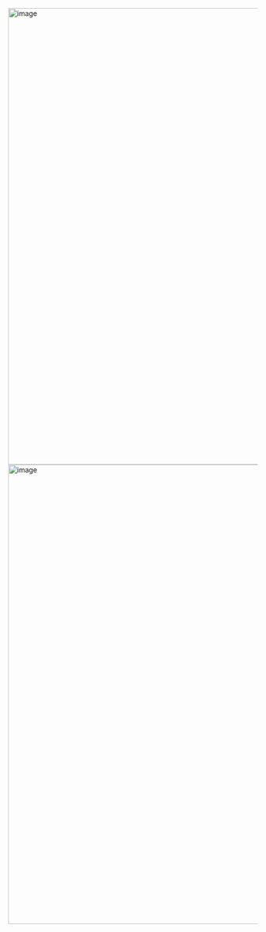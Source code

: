 <img width="1915" height="920" alt="image" src="https://github.com/user-attachments/assets/c14c66b7-965e-444a-b096-c36648c1b47c" />
<img width="1919" height="926" alt="image" src="https://github.com/user-attachments/assets/2f9e2e27-3600-4083-ac2f-f9c7314a91ca" />

